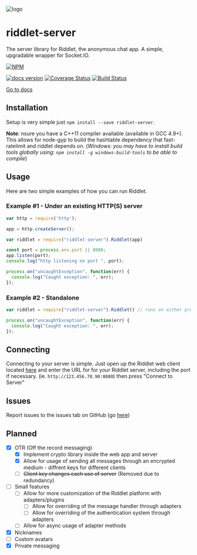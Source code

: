 ![logo](https://riddletchat.firebaseapp.com/static/media/logo.786543bd.png)

# riddlet-server

The server library for Riddlet, the anonymous chat app. A simple, upgradable wrapper for Socket.IO.

[![NPM](https://nodei.co/npm/riddlet-server.png)](https://www.npmjs.com/package/riddlet-server)

[![docs version](https://img.shields.io/badge/docs%20version-v0.13.0-orange.svg)](http://riddlet-docs.afroraydude.com) [![Coverage Status](https://coveralls.io/repos/github/afroraydude/riddlet-server/badge.svg?branch=master)](https://coveralls.io/github/afroraydude/riddlet-server?branch=master) [![Build Status](https://travis-ci.org/afroraydude/riddlet-server.svg?branch=master)](https://travis-ci.org/afroraydude/riddlet-server)

[Go to docs](http://riddlet-docs.afroraydude.com)

## Installation

Setup is very simple just `npm install --save riddlet-server`.

**Note**: nsure you have a C++11 compiler available (available in GCC 4.9+). This allows for node-gyp to build the hashtable dependency that fast-ratelimit and riddlet depends on. (*Windows: you may have to install build tools globally using: `npm install -g windows-build-tools` to be able to compile*)

## Usage

Here are two simple examples of how you can run Riddlet.

### Example #1 - Under an existing HTTP(S) server

```javascript
var http = require('http');

app = http.createServer();

var riddlet = require("riddlet-server").Riddlet(app)

const port = process.env.port || 8080;
app.listen(port);
console.log("http listening on port ", port);

process.on("uncaughtException", function(err) {
  console.log("Caught exception: ", err);
});
```

### Example #2 - Standalone

```javascript
var riddlet = require("riddlet-server").Riddlet() // runs on either process.env.port or 8000

process.on("uncaughtException", function(err) {
  console.log("Caught exception: ", err);
});
```

## Connecting

Connecting to your server is simple. Just open up the Riddlet web client located [here](https://chat.afroraydude.com) and enter the URL for for your Riddlet server, including the port if necessary. (ie. `http://123.456.78.90:8080`) then press "Connect to Server"

## Issues
Report issues to the issues tab on GitHub (go [here](https://github.com/afroraydude/riddlet-server/issues))

## Planned

* [x] OTR (Off the record messaging)
  * [x] Implement crypto library inside the web app and server
  * [x] Allow for usage of sending all messages through an encrypted medium - diffrent keys for different clients
  * [ ] ~~Client key changes each use of server~~ (Removed due to redundancy)
* [ ] Small features
  * [ ] Allow for more customization of the Riddlet platform with adapters/plugins
    * [ ] Allow for overriding of the message handler through adapters
    * [ ] Allow for overriding of the authentication system through adapters
  * [ ] Allow for async usage of adapter methods
* [x] Nicknames
* [ ] Custom avatars
* [x] Private messaging
